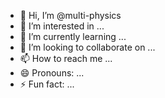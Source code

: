 - 👋 Hi, I’m @multi-physics
- 👀 I’m interested in ...
- 🌱 I’m currently learning ...
- 💞️ I’m looking to collaborate on ...
- 📫 How to reach me ...
- 😄 Pronouns: ...
- ⚡ Fun fact: ...

<!---
multi-physics/multi-physics is a ✨ special ✨ repository because its `README.md` (this file) appears on your GitHub profile.
You can click the Preview link to take a look at your changes.
--->
